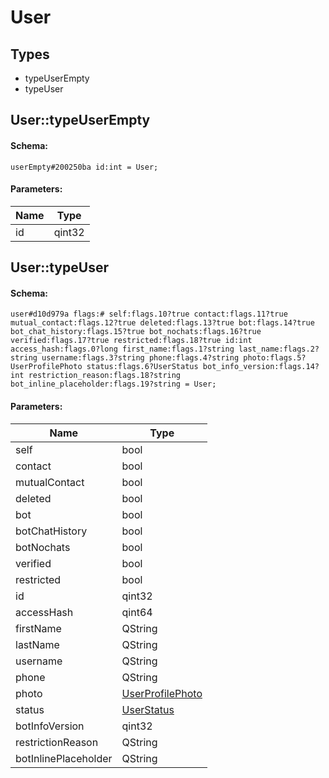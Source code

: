 # User

## Types

* typeUserEmpty
* typeUser

## User::typeUserEmpty

#### Schema:

`userEmpty#200250ba id:int = User;`

#### Parameters:

|Name|Type|
|----|----|
|id|qint32|

## User::typeUser

#### Schema:

`user#d10d979a flags:# self:flags.10?true contact:flags.11?true mutual_contact:flags.12?true deleted:flags.13?true bot:flags.14?true bot_chat_history:flags.15?true bot_nochats:flags.16?true verified:flags.17?true restricted:flags.18?true id:int access_hash:flags.0?long first_name:flags.1?string last_name:flags.2?string username:flags.3?string phone:flags.4?string photo:flags.5?UserProfilePhoto status:flags.6?UserStatus bot_info_version:flags.14?int restriction_reason:flags.18?string bot_inline_placeholder:flags.19?string = User;`

#### Parameters:

|Name|Type|
|----|----|
|self|bool|
|contact|bool|
|mutualContact|bool|
|deleted|bool|
|bot|bool|
|botChatHistory|bool|
|botNochats|bool|
|verified|bool|
|restricted|bool|
|id|qint32|
|accessHash|qint64|
|firstName|QString|
|lastName|QString|
|username|QString|
|phone|QString|
|photo|[UserProfilePhoto](userprofilephoto.md)|
|status|[UserStatus](userstatus.md)|
|botInfoVersion|qint32|
|restrictionReason|QString|
|botInlinePlaceholder|QString|

